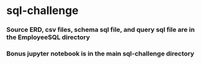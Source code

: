 # sql-challenge

### Source ERD, csv files, schema sql file, and query sql file are in the EmployeeSQL directory

### Bonus jupyter notebook is in the main sql-challenge directory
